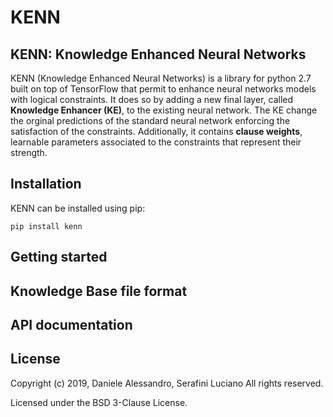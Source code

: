 # KENN
## KENN: Knowledge Enhanced Neural Networks
KENN (Knowledge Enhanced Neural Networks) is a library for python 2.7 built on top of TensorFlow that permit to enhance neural networks models with logical constraints. It does so by adding a new final layer, called **Knowledge Enhancer (KE)**, to the existing neural network. The KE change the orginal predictions of the standard neural network enforcing the satisfaction of the constraints. Additionally, it contains **clause weights**, learnable parameters associated to the constraints that represent their strength. 

## Installation
KENN can be installed using pip:
```
pip install kenn
```

## Getting started

## Knowledge Base file format

## API documentation

## License
Copyright (c) 2019, Daniele Alessandro, Serafini Luciano
All rights reserved.

Licensed under the BSD 3-Clause License.
